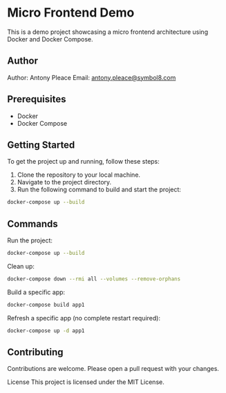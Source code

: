 # Micro Frontend Demo

This is a demo project showcasing a micro frontend architecture using Docker and Docker Compose.

## Author
Author: Antony Pleace
Email: antony.pleace@symbol8.com

## Prerequisites

- Docker
- Docker Compose

## Getting Started

To get the project up and running, follow these steps:

1. Clone the repository to your local machine.
2. Navigate to the project directory.
3. Run the following command to build and start the project:

```bash
docker-compose up --build
```

## Commands

Run the project: 
```bash
docker-compose up --build
```

Clean up: 
```bash
docker-compose down --rmi all --volumes --remove-orphans
```

Build a specific app: 
```bash
docker-compose build app1
```

Refresh a specific app (no complete restart required): 
```bash
docker-compose up -d app1
```

## Contributing
Contributions are welcome. Please open a pull request with your changes.

License
This project is licensed under the MIT License.